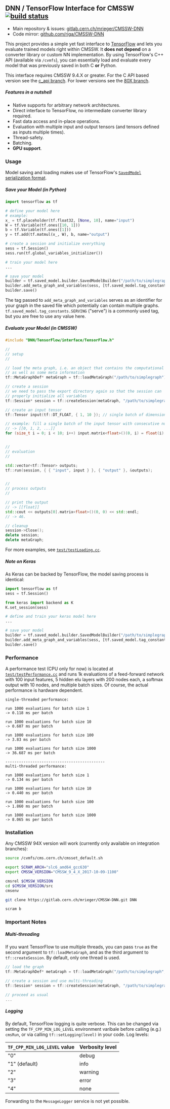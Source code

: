 ## DNN / TensorFlow Interface for CMSSW&nbsp;&nbsp;&nbsp;&nbsp;[![build status](https://gitlab.cern.ch/mrieger/CMSSW-DNN/badges/master/build.svg)](https://gitlab.cern.ch/mrieger/CMSSW-DNN/pipelines)

- Main repository & issues: [gitlab.cern.ch/mrieger/CMSSW-DNN](https://gitlab.cern.ch/mrieger/CMSSW-DNN)
- Code mirror: [github.com/riga/CMSSW-DNN](https://github.com/riga/CMSSW-DNN)

This project provides a simple yet fast interface to [TensorFlow](https://www.tensorflow.org) and lets you evaluate trained models right within CMSSW. It **does not depend** on a converter library or custom NN implementation. By using TensorFlow's C++ API (available via `/cvmfs`), you can essentially load and evaluate every model that was previously saved in both C **or** Python.

This interface requires CMSSW 9.4.X or greater. For the C API based version see the [c_api branch](/../tree/c_api). For lower versions see the [80X branch](/../tree/80X).


##### Features in a nutshell

- Native supports for arbitrary network architectures.
- Direct interface to TensorFlow, no intermediate converter library required.
- Fast data access and in-place operations.
- Evaluation with multiple input and output tensors (and tensors defined as inputs multiple times).
- Thread-safety.
- Batching.
- **GPU support**.


### Usage

Model saving and loading makes use of TensorFlow's [``SavedModel`` serialization format](https://github.com/tensorflow/tensorflow/blob/master/tensorflow/python/saved_model/README.md).


##### Save your Model (in Python)

```python
import tensorflow as tf

# define your model here
# example:
x_ = tf.placeholder(tf.float32, [None, 10], name="input")
W = tf.Variable(tf.ones([10, 1]))
b = tf.Variable(tf.ones([1]))
y = tf.add(tf.matmul(x_, W), b, name="output")

# create a session and initialize everything
sess = tf.Session()
sess.run(tf.global_variables_initializer())

# train your model here
...

# save your model
builder = tf.saved_model.builder.SavedModelBuilder("/path/to/simplegraph")
builder.add_meta_graph_and_variables(sess, [tf.saved_model.tag_constants.SERVING])
builder.save()
```

The tag passed to `add_meta_graph_and_variables` serves as an identifier for your graph in the saved file which potentially can contain multiple graphs. `tf.saved_model.tag_constants.SERVING` ("serve") is a commonly used tag, but you are free to use any value here.


##### Evaluate your Model (in CMSSW)

```cpp
#include "DNN/TensorFlow/interface/TensorFlow.h"

//
// setup
//

// load the meta graph, i.e. an object that contains the computational graph
// as well as some meta information
tf::MetaGraphDef* metaGraph = tf::loadMetaGraph("/path/to/simplegraph");

// create a session
// we need to pass the export directory again so that the session can
// properly initialize all variables
tf::Session* session = tf::createSession(metaGraph, "/path/to/simplegraph");

// create an input tensor
tf::Tensor input(tf::DT_FLOAT, { 1, 10 }); // single batch of dimension 10

// example: fill a single batch of the input tensor with consecutive numbers
// -> [[0, 1, 2, ...]]
for (size_t i = 0; i < 10; i++) input.matrix<float>()(0, i) = float(i);


//
// evaluation
//

std::vector<tf::Tensor> outputs;
tf::run(session, { { "input", input } }, { "output" }, &outputs);


//
// process outputs
//

// print the output
// -> [[float]]
std::cout << outputs[0].matrix<float>()(0, 0) << std::endl;
// -> 46.

// cleanup
session->Close();
delete session;
delete metaGraph;
```

For more examples, see [`test/testLoading.cc`](./TensorFlow/test/testLoading.cc).


##### Note on Keras

As Keras can be backed by TensorFlow, the model saving process is identical:

```python
import tensorflow as tf
sess = tf.Session()

from keras import backend as K
K.set_session(sess)

# define and train your keras model here
...

# save your model
builder = tf.saved_model.builder.SavedModelBuilder("/path/to/simplegraph")
builder.add_meta_graph_and_variables(sess, [tf.saved_model.tag_constants.SERVING])
builder.save()
```


### Performance

A performance test (CPU only for now) is located at [`test/testPerformance.cc`](./TensorFlow/test/testPerformance.cc) and runs 1k evaluations of a feed-forward network with 100 input features, 5 hidden elu layers with 200 nodes each, a softmax output with 10 nodes, and multiple batch sizes. Of course, the actual performance is hardware dependent.

```
single-threaded performance:

run 1000 evaluations for batch size 1
-> 0.118 ms per batch

run 1000 evaluations for batch size 10
-> 0.607 ms per batch

run 1000 evaluations for batch size 100
-> 3.83 ms per batch

run 1000 evaluations for batch size 1000
-> 36.687 ms per batch

--------------------------------------------
multi-threaded performance:

run 1000 evaluations for batch size 1
-> 0.134 ms per batch

run 1000 evaluations for batch size 10
-> 0.440 ms per batch

run 1000 evaluations for batch size 100
-> 1.860 ms per batch

run 1000 evaluations for batch size 1000
-> 8.065 ms per batch
```


### Installation

Any CMSSW 94X version will work (currently only available on integration branches):

```bash
source /cvmfs/cms.cern.ch/cmsset_default.sh

export SCRAM_ARCH="slc6_amd64_gcc630"
export CMSSW_VERSION="CMSSW_9_4_X_2017-10-09-1100"

cmsrel $CMSSW_VERSION
cd $CMSSW_VERSION/src
cmsenv

git clone https://gitlab.cern.ch/mrieger/CMSSW-DNN.git DNN

scram b
```


### Important Notes

##### Multi-threading

If you want TensorFlow to use multiple threads, you can pass `true` as the second argument to `tf::loadMetaGraph`, and as the third argument to `tf::createSession`. By default, only one thread is used.

```cpp
// load the graph
tf::MetaGraphDef* metaGraph = tf::loadMetaGraph("/path/to/simplegraph", true);

// create a session and use multi-threading
tf::Session* session = tf::createSession(metaGraph, "/path/to/simplegraph", true);

// proceed as usual
...
```


##### Logging

By default, TensorFlow logging is quite verbose. This can be changed via setting the `TF_CPP_MIN_LOG_LEVEL` environment varibale before calling (e.g.) `cmsRun`, or via calling `tf::setLogging(level)` in your code. Log levels:

| `TF_CPP_MIN_LOG_LEVEL` value | Verbosity level |
| ---------------------------- | --------------- |
| "0"                          | debug           |
| "1" (default)                | info            |
| "2"                          | warning         |
| "3"                          | error           |
| "4"                          | none            |

Forwarding to the `MessageLogger` service is not yet possible.